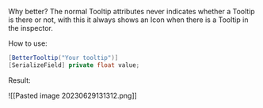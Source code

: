 Why better?
The normal Tooltip attributes never indicates whether a Tooltip is there or not, with this it always shows an Icon when there is a Tooltip in the inspector.

How to use:

```csharp
[BetterTooltip("Your tooltip")]
[SerializeField] private float value;
```

Result:

![[Pasted image 20230629131312.png]]


